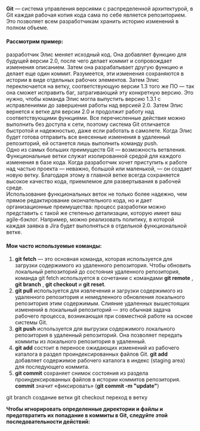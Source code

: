 **Git** — система управления версиями с распределенной архитектурой, в Git каждая рабочая копия кода сама по себе является репозиторием. Это позволяет всем разработчикам хранить историю изменений в полном объеме.     
#### Рассмотрим пример:   
разработчик Элис меняет исходный код. Она добавляет функцию для будущей версии 2.0, после чего делает коммит и сопровождает изменения описанием. Затем она разрабатывает другую функцию и делает еще один коммит. Разумеется, эти изменения сохраняются в истории в виде отдельных рабочих элементов. Затем Элис переключается на ветку, соответствующую версии 1.3 того же ПО — так она сможет исправить баг, затрагивающий эту конкретную версию. Это нужно, чтобы команда Элис могла выпустить версию 1.3.1 с исправлениями до завершения работы над версией 2.0. Затем Элис вернется к ветке для версии 2.0 и продолжит работу над соответствующими функциями. Все перечисленные действия можно выполнить без доступа к сети, поэтому система Git отличается быстротой и надежностью, даже если работать в самолете. Когда Элис будет готова отправить все внесенные изменения в удаленный репозиторий, ей останется лишь выполнить команду push.     
Одно из самых больших преимуществ Git — возможность ветвления. Функциональные ветки служат изолированной средой для каждого изменения в базе кода. Когда разработчик хочет приступить к работе над частью проекта — неважно, большой или маленькой, — он создает новую ветку. Благодаря этому в главной ветке всегда сохраняется высокое качество кода, приемлемое для развертывания в рабочей среде.    
Использование функциональных веток не только более надежно, чем прямое редактирование окончательного кода, но и дает организационные преимущества: процесс разработки можно представить с такой же степенью детализации, которую имеет ваш agile-бэклог. Например, можно реализовать политику, в которой каждая заявка в Jira будет выполняться в отдельной функциональной ветке.

#### Мои часто используемые команды:      
1. **git fetch** — это основная команда, которая используется для загрузки содержимого из удаленного репозитория. Чтобы обновить локальный репозиторий до состояния удаленного репозитория, команда git fetch используется в сочетании с командами **git remote** , **git branch** , **git checkout** и **git reset**.  
2. **git pull** используется для извлечения и загрузки содержимого из удаленного репозитория и немедленного обновления локального репозитория этим содержимым. Слияние удаленных вышестоящих изменений в локальный репозиторий — это обычная задача рабочего процесса, возникающая при совместной работе на основе системы Git.  
3. **git push** используется для выгрузки содержимого локального репозитория в удаленный репозиторий. Она позволяет передать коммиты из локального репозитория в удаленный.  
4.  **git add** состоит в переносе ожидающих изменений из рабочего каталога в раздел проиндексированных файлов Git. **git add** добавляет содержимое рабочего каталога в индекс (staging area) для последующего коммита.  
5. **git commit** сохраняет снимок состояния из раздела проиндексированных файлов в истории коммитов репозитория. **commit** значит «фиксировать»  (**git commit -m "update"**)
   
   
git branch создание ветки
git   checkout переход в ветку

**Чтобы игнорировать определенные директории и файлы и предотвратить их попадание в коммиты в Git, следуйте этой последовательности действий:**   
